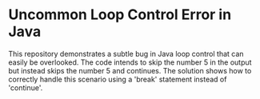 # Uncommon Loop Control Error in Java
This repository demonstrates a subtle bug in Java loop control that can easily be overlooked. The code intends to skip the number 5 in the output but instead skips the number 5 and continues.  The solution shows how to correctly handle this scenario using a 'break' statement instead of 'continue'.